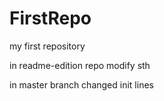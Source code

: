 # FirstRepo
my first repository

in readme-edition repo
modify sth

in master branch
changed init lines

